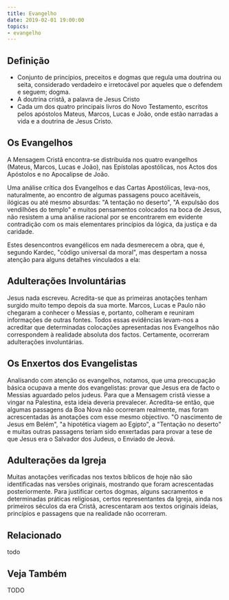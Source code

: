 ```yaml
---
title: Evangelho
date: 2019-02-01 19:00:00
topics:
- evangelho
---
```


## Definição
* Conjunto de princípios, preceitos e dogmas que regula uma doutrina ou seita, considerado verdadeiro e irretocável por aqueles que o defendem e seguem; dogma. 
* A doutrina cristã, a palavra de Jesus Cristo
* Cada um dos quatro principais livros do Novo Testamento, escritos pelos apóstolos Mateus, Marcos, Lucas e João, onde estão narradas a vida e a doutrina de Jesus Cristo. 

## Os Evangelhos
A Mensagem Cristã encontra-se distribuída nos quatro evangelhos (Mateus, Marcos,
Lucas e João), nas Epístolas apostólicas, nos Actos dos Apóstolos e no
Apocalipse de João.

Uma análise crítica dos Evangelhos e das Cartas Apostólicas, leva-nos,
naturalmente, ao encontro de algumas passagens pouco aceitáveis, ilógicas ou até
mesmo absurdas: "A tentação no deserto", "A expulsão dos vendilhões do templo" e
muitos pensamentos colocados na boca de Jesus, não resistem a uma análise
racional por se encontrarem em evidente contradição com os mais elementares
princípios da lógica, da justiça e da caridade.

Estes desencontros evangélicos em nada desmerecem a obra, que é, segundo Kardec,
"código universal da moral", mas despertam a nossa atenção para alguns detalhes
vinculados a ela:

## Adulterações Involuntárias
Jesus nada escreveu. Acredita-se que as primeiras anotações tenham surgido muito
tempo depois da sua morte. Marcos, Lucas e Paulo não chegaram a conhecer o
Messias e, portanto, colheram e reuniram informações de outras fontes. Todos
essas evidências levam-nos a acreditar que determinadas colocações apresentadas
nos Evangelhos não correspondem à realidade absoluta dos factos. Certamente,
ocorreram adulterações involuntárias.

## Os Enxertos dos Evangelistas
Analisando com atenção os evangelhos, notamos, que uma preocupação básica
ocupava a mente dos evangelistas: provar que Jesus era de facto o Messias
aguardado pelos judeus. Para que a Mensagem cristã viesse a vingar na Palestina,
esta ideia deveria prevalecer. Acredita-se então, que algumas passagens da Boa
Nova não ocorreram realmente, mas foram acrescentadas às anotações com esse
mesmo objectivo. "O nascimento de Jesus em Belém", "a hipotética viagem ao
Egipto", a "Tentação no deserto" e muitas outras passagens teriam sido
enxertadas para provar a tese de que Jesus era o Salvador dos Judeus, o Enviado
de Jeová.

## Adulterações da Igreja
Muitas anotações verificadas nos textos bíblicos de hoje não são identificadas
nas versões originais, mostrando que foram acrescentadas posteriormente. Para
justificar certos dogmas, alguns sacramentos e determinadas práticas religiosas,
certos representantes da Igreja, ainda nos primeiros séculos da era Cristã,
acrescentaram aos textos originais ideias, princípios e passagens que na
realidade não ocorreram.



## Relacionado
todo

## Veja Também
TODO
